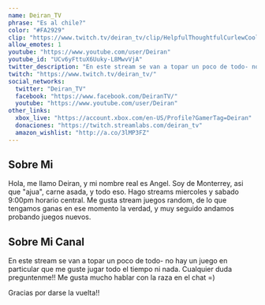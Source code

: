 ```yaml
---
name: Deiran_TV
phrase: "Es al chile?"
color: "#FA2929"
clip: "https://www.twitch.tv/deiran_tv/clip/HelpfulThoughtfulCurlewCoolCat-QCVPo8R5mTQztpue"
allow_emotes: 1
youtube: "https://www.youtube.com/user/Deiran"
youtube_id: "UCv6yFttuX6Uuky-L8MwvVjA"
twitter_description: "En este stream se van a topar un poco de todo- no hay un juego en particular que me guste jugar todo el tiempo ni nada. Cualquier duda preguntenme!! Me gusta mucho hablar con la raza en el chat =)"
twitch: "https://www.twitch.tv/deiran_tv/"
social_networks:
  twitter: "Deiran_TV"
  facebook: "https://www.facebook.com/DeiranTV/"
  youtube: "https://www.youtube.com/user/Deiran"
other_links:
  xbox_live: "https://account.xbox.com/en-US/Profile?GamerTag=Deiran"
  donaciones: "https://twitch.streamlabs.com/deiran_tv"
  amazon_wishlist: "http://a.co/3lMP3FZ"
---
```

<h2>Sobre <span class="cursive">Mi</span></h2>
<p class="streamer-about">Hola, me llamo Deiran, y mi nombre real es Angel. Soy de Monterrey, asi que "ajua", carne asada, y todo eso. Hago streams miercoles y sabado 9:00pm horario central. Me gusta stream juegos random, de lo que tengamos ganas en ese momento la verdad, y muy seguido andamos probando juegos nuevos.</p>

<h2>Sobre <span class="cursive">Mi Canal</span></h2>
<p class="streamer-channel">En este stream se van a topar un poco de todo- no hay un juego en particular que me guste jugar todo el tiempo ni nada. Cualquier duda preguntenme!! Me gusta mucho hablar con la raza en el chat =)</p>
<p>Gracias por darse la vuelta!!</p>